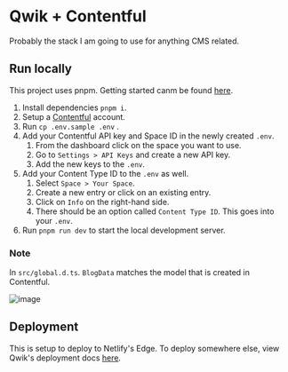 # Qwik + Contentful

Probably the stack I am going to use for anything CMS related.

## Run locally

This project uses pnpm. Getting started canm be found [here](https://pnpm.io/installation).

1. Install dependencies `pnpm i`.
2. Setup a [Contentful](https://www.contentful.com/) account.
3. Run `cp .env.sample .env` .
4. Add your Contentful API key and Space ID in the newly created `.env`.
   1. From the dashboard click on the space you want to use.
   2. Go to `Settings > API Keys` and create a new API key.
   3. Add the new keys to the `.env`.
5. Add your Content Type ID to the `.env` as well.
   1. Select `Space > Your Space`.
   2. Create a new entry or click on an existing entry.
   3. Click on `Info` on the right-hand side.
   4. There should be an option called `Content Type ID`. This goes into your `.env`.
6. Run `pnpm run dev` to start the local development server.

### Note

In `src/global.d.ts`. `BlogData` matches the model that is created in Contentful.

![image](https://user-images.githubusercontent.com/40751087/211268364-e7bbf268-3648-4fd7-86d5-f5a48334cabe.png)

## Deployment

This is setup to deploy to Netlify's Edge. To deploy somewhere else, view Qwik's deployment docs [here](https://qwik.builder.io/integrations/deployments/overview/).
